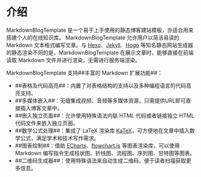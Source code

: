 # 介绍

MarkdownBlogTemplate 是一个易于上手使用的静态博客建站模板，亦适合用来搭建个人的在线知识库。
MarkdownBlogTemplate 允许用户以简洁易读的 Markdown 文本格式编写文章。与 [Hexo](https://hexo.io/zh-cn)、[Jekyll](https://jekyllcn.com/docs/home/)、[Hogo](https://www.gohugo.org/) 等知名静态网站生成器的静态渲染不同的是，MarkdownBlogTemplate 在展示文章时，能够直接在前端读取 Markdown 文件并进行渲染，无需进行服务端渲染。

MarkdownBlogTemplate 支持##丰富的 Markdown 扩展功能##：
- ##表格及代码高亮##：内置了对表格结构的支持以及多种编程语言的代码高亮支持。
- ##多媒体嵌入##：无缝集成视频、音频等多媒体资源，只需提供URL即可直接插入博客文章中。
- ##嵌入独立页面##：允许使用特殊语法内联 HTML 代码或者链接独立 HTML 代码文件来嵌入独立页面。
- ##数学公式处理##：集成了 LaTeX 渲染库 [KaTeX](https://katex.org/)，可方便地在文章中插入数学公式，满足学术和技术写作需求。
- ##图表绘制##：借助 [ECharts](https://echarts.apache.org/zh/index.html)、[flowchart.js](http://flowchart.js.org/) 等图表渲染库，可以使用 Markdown 编写指令生成柱状图、折线图、流程图、序列图、甘特图等图表。
- ##二维码生成器##：使用特殊语法来自动生成二维码，便于读者扫描获取更多信息。
